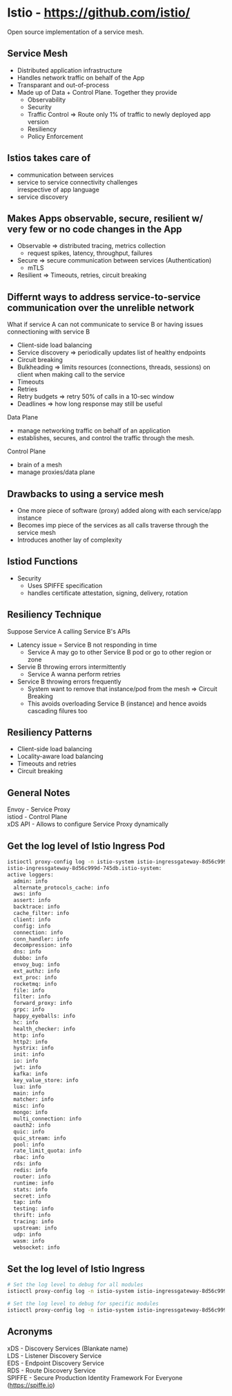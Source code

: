 # Istio - https://github.com/istio/

Open source implementation of a service mesh.

## Service Mesh
- Distributed application infrastructure
- Handles network traffic on behalf of the App
- Transparant and out-of-process
- Made up of Data + Control Plane. Together they provide 
  - Observability
  - Security
  - Traffic Control => Route only 1% of traffic to newly deployed app version 
  - Resiliency
  - Policy Enforcement 


## Istios takes care of
- communication between services
- service to service connectivity challenges  
irrespective of app language
- service discovery 

## Makes Apps observable, secure, resilient w/ very few or no code changes in the App
- Observable => distributed tracing, metrics collection
  - request spikes, latency, throughput, failures
- Secure => secure communication between services (Authentication)
  - mTLS
- Resilient => Timeouts, retries, circuit breaking 


## Differnt ways to address service-to-service communication over the unrelible network
What if service A can not communicate to service B or having issues connectioning with service B

- Client-side load balancing
- Service discovery => periodically updates list of healthy endpoints 
- Circuit breaking
- Bulkheading => limits resources (connections, threads, sessions) on client when making call to the service 
- Timeouts
- Retries
- Retry budgets => retry 50% of calls in a 10-sec window 
- Deadlines => how long response may still be useful

Data Plane
- manage networking traffic on behalf of an application  
- establishes, secures, and control the traffic through the mesh.

Control Plane
- brain of a mesh
- manage proxies/data plane

## Drawbacks to using a service mesh
- One more piece of software (proxy) added along with each service/app instance
- Becomes imp piece of the services as all calls traverse through the service mesh
- Introduces another lay of complexity

## Istiod Functions
- Security
  - Uses SPIFFE specification
  - handles certificate attestation, signing, delivery, rotation

## Resiliency Technique
Suppose Service A calling Service B's APIs

- Latency issue = Service B not responding in time
  - Service A may go to other Service B pod or go to other region or zone
- Servie B throwing errors intermittently
  - Service A wanna perform retries
- Service B throwing errors frequently
  - System want to remove that instance/pod from the mesh => Circuit Breaking
  - This avoids overloading Service B (instance) and hence avoids cascading filures too

## Resiliency Patterns
- Client-side load balancing
- Locality-aware load balancing
- Timeouts and retries
- Circuit breaking

## General Notes
Envoy - Service Proxy  
istiod - Control Plane  
xDS API - Allows to configure Service Proxy dynamically

## Get the log level of Istio Ingress Pod
```bash
istioctl proxy-config log -n istio-system istio-ingressgateway-8d56c999d-745db
istio-ingressgateway-8d56c999d-745db.istio-system:
active loggers:
  admin: info
  alternate_protocols_cache: info
  aws: info
  assert: info
  backtrace: info
  cache_filter: info
  client: info
  config: info
  connection: info
  conn_handler: info
  decompression: info
  dns: info
  dubbo: info
  envoy_bug: info
  ext_authz: info
  ext_proc: info
  rocketmq: info
  file: info
  filter: info
  forward_proxy: info
  grpc: info
  happy_eyeballs: info
  hc: info
  health_checker: info
  http: info
  http2: info
  hystrix: info
  init: info
  io: info
  jwt: info
  kafka: info
  key_value_store: info
  lua: info
  main: info
  matcher: info
  misc: info
  mongo: info
  multi_connection: info
  oauth2: info
  quic: info
  quic_stream: info
  pool: info
  rate_limit_quota: info
  rbac: info
  rds: info
  redis: info
  router: info
  runtime: info
  stats: info
  secret: info
  tap: info
  testing: info
  thrift: info
  tracing: info
  upstream: info
  udp: info
  wasm: info
  websocket: info
```

## Set the log level of Istio Ingress
```bash
# Set the log level to debug for all modules
istioctl proxy-config log -n istio-system istio-ingressgateway-8d56c999d-745db.istio-system --level debug

# Set the log level to debug for specific modules
istioctl proxy-config log -n istio-system istio-ingressgateway-8d56c999d-745db.istio-system --level http:debug,dns:debug,router:debug
```

## Acronyms
xDS - Discovery Services (Blankate name)  
LDS - Listener Discovery Service  
EDS - Endpoint Discovery Service  
RDS - Route Discovery Service  
SPIFFE - Secure Production Identity Framework For Everyone (https://spiffe.io)  


